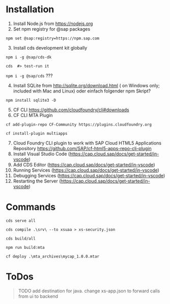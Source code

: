  # Installation
 
 1. Install Node.js from https://nodejs.org
 2. Set npm registry for @sap packages
 
`npm set @sap:registry=https://npm.sap.com`

3. Install cds development kit globally 

`npm i -g @sap/cds-dk`

`cds  #> test-run it` 

`npm i -g @sap/cds` ???

 4. Install SQLite from http://sqlite.org/download.html ( on Windows only; included with Mac and Linux) 
 oder einfach folgender npm Skript?
 
 `npm install sqlite3 -D` 
 
 5. CF CLI https://github.com/cloudfoundry/cli#downloads
 6. CF CLI MTA Plugin 
 
 `cf add-plugin-repo CF-Community https://plugins.cloudfoundry.org`
 
 `cf install-plugin multiapps`
 
 7. Cloud Foundry CLI plugin to work with SAP Cloud HTML5 Applications Repository https://github.com/SAP/cf-html5-apps-repo-cli-plugin
 8. Install Visual Studio Code (https://cap.cloud.sap/docs/get-started/in-vscode)
 9. Add CDS Editor (https://cap.cloud.sap/docs/get-started/in-vscode)
 10. Running Services (https://cap.cloud.sap/docs/get-started/in-vscode)
 11. Debugging Services (https://cap.cloud.sap/docs/get-started/in-vscode)
 12. Restarting the Server (https://cap.cloud.sap/docs/get-started/in-vscode)
 
 # Commands
 
`cds serve all`

`cds compile .\srv\ --to xsuaa > xs-security.json`

`cds build/all`

`npm run build:mta`

`cf deploy .\mta_archives\mycap_1.0.0.mtar`

# ToDos
> TODO add destination for java. change xs-app.json to forward calls from ui to backend
